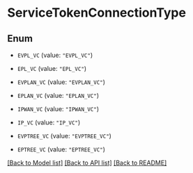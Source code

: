 # ServiceTokenConnectionType

## Enum


* `EVPL_VC` (value: `"EVPL_VC"`)

* `EPL_VC` (value: `"EPL_VC"`)

* `EVPLAN_VC` (value: `"EVPLAN_VC"`)

* `EPLAN_VC` (value: `"EPLAN_VC"`)

* `IPWAN_VC` (value: `"IPWAN_VC"`)

* `IP_VC` (value: `"IP_VC"`)

* `EVPTREE_VC` (value: `"EVPTREE_VC"`)

* `EPTREE_VC` (value: `"EPTREE_VC"`)


[[Back to Model list]](../README.md#documentation-for-models) [[Back to API list]](../README.md#documentation-for-api-endpoints) [[Back to README]](../README.md)


